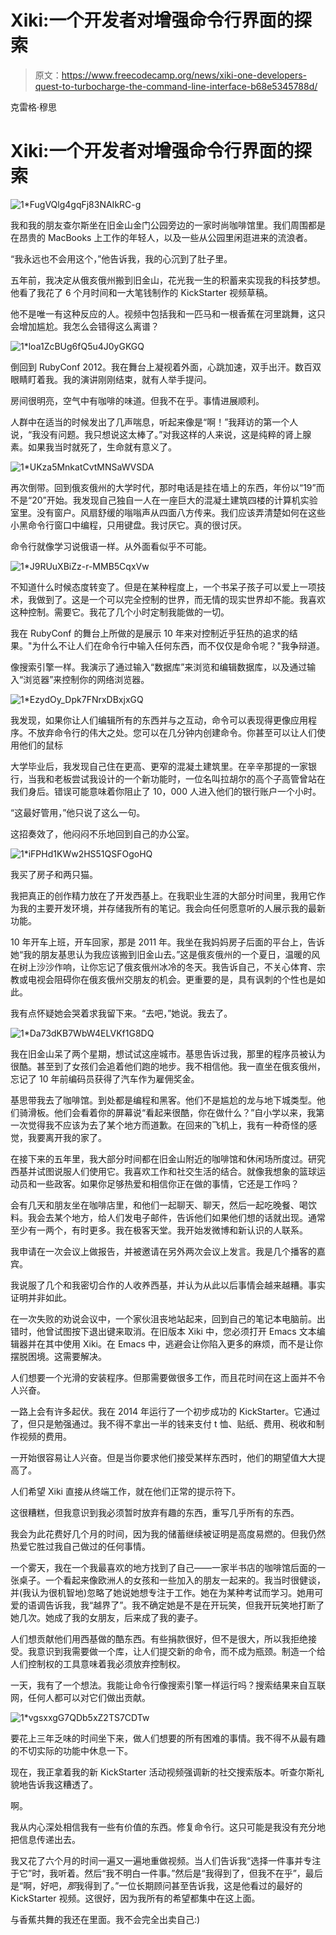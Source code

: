 # Xiki:一个开发者对增强命令行界面的探索

> 原文：<https://www.freecodecamp.org/news/xiki-one-developers-quest-to-turbocharge-the-command-line-interface-b68e5345788d/>

克雷格·穆思

# Xiki:一个开发者对增强命令行界面的探索

![1*FugVQlg4gqFj83NAIkRC-g](img/30d61482f3aefab3db8e47eb8493e189.png)

我和我的朋友查尔斯坐在旧金山金门公园旁边的一家时尚咖啡馆里。我们周围都是在昂贵的 MacBooks 上工作的年轻人，以及一些从公园里闲逛进来的流浪者。

“我永远也不会用这个，”他告诉我，我的心沉到了肚子里。

五年前，我决定从俄亥俄州搬到旧金山，花光我一生的积蓄来实现我的科技梦想。他看了我花了 6 个月时间和一大笔钱制作的 KickStarter 视频草稿。

他不是唯一有这种反应的人。视频中包括我和一匹马和一根香蕉在河里跳舞，这只会增加尴尬。我怎么会错得这么离谱？

![1*loa1ZcBUg6fQ5u4J0yGKGQ](img/f3c9e69efb3328dbbbe76c70fe8f7939.png)

倒回到 RubyConf 2012。我在舞台上凝视着外面，心跳加速，双手出汗。数百双眼睛盯着我。我的演讲刚刚结束，就有人举手提问。

房间很明亮，空气中有咖啡的味道。但我不在乎。事情进展顺利。

人群中在适当的时候发出了几声喘息，听起来像是“啊！”我拜访的第一个人说，“我没有问题。我只想说这太棒了。”对我这样的人来说，这是纯粹的肾上腺素。如果我当时就死了，生命就有意义了。

![1*UKza5MnkatCvtMNSaWVSDA](img/d914ea064ecae07b5cf86a979241f740.png)

再次倒带。回到俄亥俄州的大学时代，那时电话是挂在墙上的东西，年份以“19”而不是“20”开始。我发现自己独自一人在一座巨大的混凝土建筑四楼的计算机实验室里。没有窗户。风扇舒缓的嗡嗡声从四面八方传来。我们应该弄清楚如何在这些小黑命令行窗口中编程，只用键盘。我讨厌它。真的很讨厌。

命令行就像学习说俄语一样。从外面看似乎不可能。

![1*J9RUuXBiZz-r-MMB5CqxVw](img/5340734c1bca16ae8e7439212261b535.png)

不知道什么时候态度转变了。但是在某种程度上，一个书呆子孩子可以爱上一项技术，我做到了。这是一个可以完全控制的世界，而无情的现实世界却不能。我喜欢这种控制。需要它。我花了几个小时定制我能做的一切。

我在 RubyConf 的舞台上所做的是展示 10 年来对控制近乎狂热的追求的结果。"为什么不让人们在命令行中输入任何东西，而不仅仅是命令呢？"我争辩道。

像搜索引擎一样。我演示了通过输入“数据库”来浏览和编辑数据库，以及通过输入“浏览器”来控制你的网络浏览器。

![1*EzydOy_Dpk7FNrxDBxjxGQ](img/0cd7dd5094b3c91c3114d95dd43b8399.png)

我发现，如果你让人们编辑所有的东西并与之互动，命令可以表现得更像应用程序。不放弃命令行的伟大之处。您可以在几分钟内创建命令。你甚至可以让人们使用他们的鼠标

大学毕业后，我发现自己住在更高、更窄的混凝土建筑里。在辛辛那提的一家银行，当我和老板尝试我设计的一个新功能时，一位名叫拉胡尔的高个子高管曾站在我们身后。错误可能意味着你阻止了 10，000 人进入他们的银行账户一个小时。

“这最好管用，”他只说了这么一句。

这招奏效了，他闷闷不乐地回到自己的办公室。

![1*iFPHd1KWw2HS51QSFOgoHQ](img/37263d72d5ee5ba9707b9b4325f754c3.png)

我买了房子和两只猫。

我把真正的创作精力放在了开发西基上。在我职业生涯的大部分时间里，我用它作为我的主要开发环境，并存储我所有的笔记。我会向任何愿意听的人展示我的最新功能。

10 年开车上班，开车回家，那是 2011 年。我坐在我妈妈房子后面的平台上，告诉她“我的朋友基思认为我应该搬到旧金山去。”这是俄亥俄州的一个夏日，温暖的风在树上沙沙作响，让你忘记了俄亥俄州冰冷的冬天。我告诉自己，不关心体育、宗教或电视会阻碍你在俄亥俄州交朋友的机会。更重要的是，具有讽刺的个性也是如此。

我有点怀疑她会哭着求我留下来。“去吧，”她说。我去了。

![1*Da73dKB7WbW4ELVKf1G8DQ](img/fd5a9e20878eef22de034f54d2bb1a01.png)

我在旧金山呆了两个星期，想试试这座城市。基思告诉过我，那里的程序员被认为很酷。甚至到了女孩们会追着他们跑的地步。我不相信他。我一直坐在俄亥俄州，忘记了 10 年前编码员获得了汽车作为雇佣奖金。

基思带我去了咖啡馆。到处都是编程和黑客。他们不是尴尬的龙与地下城类型。他们骑滑板。他们会看着你的屏幕说“看起来很酷，你在做什么？”自小学以来，我第一次觉得我不应该为去了某个地方而道歉。在回来的飞机上，我有一种奇怪的感觉，我要离开我的家了。

在接下来的五年里，我大部分时间都在旧金山附近的咖啡馆和休闲场所度过。研究西基并试图说服人们使用它。我喜欢工作和社交生活的结合。就像我想象的篮球运动员和一些政客。如果你足够热爱和相信你正在做的事情，它还是工作吗？

会有几天和朋友坐在咖啡店里，和他们一起聊天、聊天，然后一起吃晚餐、喝饮料。我会去某个地方，给人们发电子邮件，告诉他们如果他们想的话就出现。通常至少有一两个，有时更多。我在极客天堂。我开始发微博和新认识的人联系。

我申请在一次会议上做报告，并被邀请在另外两次会议上发言。我是几个播客的嘉宾。

我说服了几个和我密切合作的人收养西基，并认为从此以后事情会越来越糟。事实证明并非如此。

在一次失败的劝说会议中，一个家伙沮丧地站起来，回到自己的笔记本电脑前。出错时，他曾试图按下退出键来取消。在旧版本 Xiki 中，您必须打开 Emacs 文本编辑器并在其中使用 Xiki。在 Emacs 中，逃避会让你陷入更多的麻烦，而不是让你摆脱困境。这需要解决。

人们想要一个光滑的安装程序。但那需要做很多工作，而且花时间在这上面并不令人兴奋。

一路上会有许多起伏。我在 2014 年运行了一个初步成功的 KickStarter。它通过了，但只是勉强通过。我不得不拿出一半的钱来支付 t 恤、贴纸、费用、税收和制作视频的费用。

一开始很容易让人兴奋。但是当你要求他们接受某样东西时，他们的期望值大大提高了。

人们希望 Xiki 直接从终端工作，就在他们正常的提示符下。

这很糟糕，但我意识到我必须暂时放弃有趣的东西，重写几乎所有的东西。

我会为此花费好几个月的时间，因为我的储蓄继续被证明是高度易燃的。但我仍然热爱它胜过我自己做过的任何事情。

一个雾天，我在一个我最喜欢的地方找到了自己——一家半书店的咖啡馆后面的一张桌子。一个看起来像欧洲人的女孩和一些加入的朋友一起来的。我当时很健谈，并(我认为很机智地)忽略了她说她想专注于工作。她在为某种考试而学习。她用可爱的语调告诉我，我“越界了”。我不确定她是不是在开玩笑，但我开玩笑地打断了她几次。她成了我的女朋友，后来成了我的妻子。

人们想贡献他们用西基做的酷东西。有些捐款很好，但不是很大，所以我拒绝接受。我意识到我需要做一个库，让人们提交新的命令，而不成为瓶颈。制造一个给人们控制权的工具意味着我必须放弃控制权。

一天，我有了一个想法。我能让命令行像搜索引擎一样运行吗？搜索结果来自互联网，任何人都可以对它们做出贡献。

![1*vgsxxgG7QDb5xZ2TS7CDTw](img/317c321741c9bd504c0746b8d73ba90c.png)

要花上三年乏味的时间坐下来，做人们想要的所有困难的事情。我不得不从最有趣的不切实际的功能中休息一下。

现在，我正拿着我的新 KickStarter 活动视频强调新的社交搜索版本。听查尔斯礼貌地告诉我这糟透了。

啊。

我从内心深处相信我有一些有价值的东西。修复命令行。这只可能是我没有充分地把信息传递出去。

我又花了六个月的时间一遍又一遍地重做视频。当人们告诉我“选择一件事并专注于它”时，我听着。然后“我不明白一件事。”然后是“我得到了，但我不在乎”，最后是“啊，好吧，*那*我得到了。”一位长期顾问甚至告诉我，这是他看过的最好的 KickStarter 视频。这很好，因为我所有的希望都集中在这上面。

与香蕉共舞的我还在里面。我不会完全出卖自己:)
